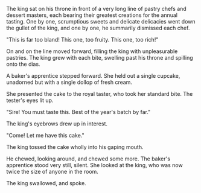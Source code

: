 The king sat on his throne in front of a very long line of pastry chefs and dessert masters, each bearing their greatest creations for the annual tasting. One by one, scrumptious sweets and delicate delicacies went down the gullet of the king, and one by one, he summarily dismissed each chef.

"This is far too bland! This one, too fruity. This one, too rich!"

On and on the line moved forward, filling the king with unpleasurable pastries. The king grew with each bite, swelling past his throne and spilling onto the dias.

A baker's apprentice stepped forward. She held out a single cupcake, unadorned but with a single dollop of fresh cream. 

She presented the cake to the royal taster, who took her standard bite. The tester's eyes lit up.

"Sire! You must taste this. Best of the year's batch by far."

The king's eyebrows drew up in interest.

"Come! Let me have this cake."

The king tossed the cake wholly into his gaping mouth. 

He chewed, looking around, and chewed some more. The baker's apprentice stood very still, silent. She looked at the king, who was now twice the size of anyone in the room.

The king swallowed, and spoke.